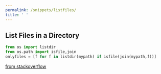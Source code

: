 ```yaml
---
permalink: /snippets/listfiles/
title: ' '
---
```

## List Files in a Directory

```python
from os import listdir
from os.path import isfile,join
onlyfiles = [f for f in listdir(mypath) if isfile(join(mypath,f))]
```

[from stackoverflow](https://stackoverflow.com/questions/3207219/how-do-i-list-all-files-of-a-directory)